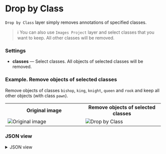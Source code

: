 # Drop by Class

`Drop by Class` layer simply removes annotations of specified classes.

> ℹ️ You can also use `Images Project` layer and select classes that you want to keep. All other classes will be removed.

### Settings

- **classes** — Select classes. All objects of selected classes will be removed.

### Example. Remove objects of selected classes

Remove objects of classes `bishop`, `king`, `knight`, `queen` and `rook` and keep all other objects (with class `pawn`).

<table>
<tr>
<td style="text-align:center; width:50%"><strong>Original image</strong></td>
<td style="text-align:center; width:50%"><strong>Remove objects of selected classes</strong></td>
</tr>
<tr>
<td> <img src="https://github.com/supervisely-ecosystem/ml-nodes/assets/79905215/00a385f1-0637-4da2-8767-7b470e790206" alt="Original image" /> </td>
<td> <img src="https://github.com/supervisely-ecosystem/ml-nodes/assets/79905215/b53de5d1-9e1b-4a42-b32e-d8cac5570a5e" alt="Drop by Class" /> </td>
</tr>
</table>

### JSON view

<details>
  <summary>JSON view</summary>
<pre>
{
  "action": "drop_obj_by_class",
  "src": ["$data_5"],
  "dst": "$drop_obj_by_class_12",
  "settings": {
    "classes": ["bishop", "king", "knight", "queen", "rook"]
  }
}
</pre>
</details>
